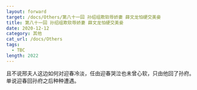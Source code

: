 ```yaml
---
layout: forward
target: /docs/Others/第八十一回 孙绍组欺软辱娇妻 薛文龙怕硬交美妾
title: 第八十一回 孙绍组欺软辱娇妻 薛文龙怕硬交美妾
date: 2020-12-12
category: 其他
cat_url: /docs/Others
tags: 
  - TBC
length: 2022
---
```


且不说邢夫人这边如何对迎春冷淡，任由迎春哭泣也未曾心软，只由他回了孙府。单说迎春回孙府之后种种遭遇。
